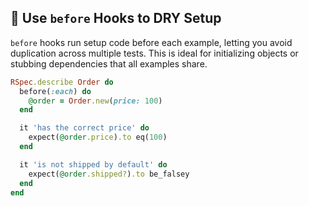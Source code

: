 ## 🐙 Use `before` Hooks to DRY Setup

`before` hooks run setup code before each example, letting you avoid duplication across multiple tests. This is ideal for initializing objects or stubbing dependencies that all examples share.

```ruby
RSpec.describe Order do
  before(:each) do
    @order = Order.new(price: 100)
  end

  it 'has the correct price' do
    expect(@order.price).to eq(100)
  end

  it 'is not shipped by default' do
    expect(@order.shipped?).to be_falsey
  end
end
```
